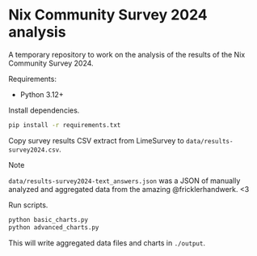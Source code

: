 # Nix Community Survey 2024 analysis

A temporary repository to work on the analysis of the results of the Nix Community Survey 2024.

Requirements:
- Python 3.12+

Install dependencies.

```bash
pip install -r requirements.txt
```

Copy survey results CSV extract from LimeSurvey to `data/results-survey2024.csv`.

> [!NOTE]
> `data/results-survey2024-text_answers.json` was a JSON of manually analyzed and aggregated data from the amazing @fricklerhandwerk. <3

Run scripts.

```bash
python basic_charts.py
python advanced_charts.py
```

This will write aggregated data files and charts in `./output`.